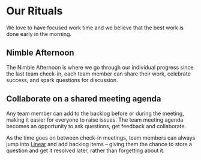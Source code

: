 # Our Rituals
We love to have focused work time and we believe that the best work is done early in the morning.

## Nimble Afternoon
The Nimble Afternoon is where we go through our individual progress since the last team check-in, each team member can share their work, celebrate success, and spark questions for discussion.

## Collaborate on a shared meeting agenda
Any team member can add to the backlog before or during the meeting, making it easier for everyone to raise issues. The team meeting agenda becomes an opportunity to ask questions, get feedback and collaborate.

As the time goes on between check-in meetings, team members can always jump into [Linear](https://linear.app/nimble-initaitives/team/NIM/active) and add backlog items – giving them the chance to store a question and get it resolved later, rather than forgetting about it.